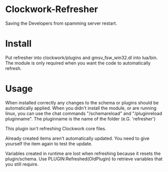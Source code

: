 Clockwork-Refresher
===================

Saving the Developers from spamming server restart.

Install
===================

Put refresher into clockwork/plugins and gmsv_fsw_win32.dl into lua/bin.
The module is only required when you want the code to automatically refresh.

Usage
===================

When installed correctly any changes to the schema or plugins should be automatically applied.
When you didn't install the module, or are running linux, you can use the chat commands "/schemareload" and "/pluginreload  pluginname".
The pluginname is the name of the folder (e.G. 'refresher')

This plugin isn't refreshing Clockwork core files.

Already created items aren't automatically updated. You need to give yourself the item again to test the update.

Variables created in runtime are lost when refreshing because it resets the plugin/schema. Use PLUGIN:Refreshed(OldPlugin) to retrieve variables that you still require.